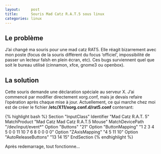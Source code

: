 ```yaml
---
layout:     post
title:      Souris Mad Catz R.A.T.5 sous linux
categories: linux
---
```


## Le problème

J’ai changé ma souris pour une mad catz RAT5. Elle réagit bizarrement avec mon poste (focus de la souris différent du focus ‘officiel’, impossibilité de passer un lecteur falsh en plein écran, etc).
Ces bugs surviennent quel que soit le bureau utilisé (cinnamon, xfce, gnome3 ou openbox).

## La solution

Cette souris demande une déclaration spéciale au serveur X. J’ai commencé par modifier directement xorg.conf, mais je devais refaire l’opération après chaque mise à jour.
Actuellement, ce qui marche chez moi est de créer le fichier **/etc/X11/xorg.conf.d/rat5.conf** contenant:

{% highlight bash %}
Section "InputClass"
    Identifier "Mad Catz R.A.T. 5"
    MatchProduct "Mad Catz Mad Catz R.A.T.5 Mouse"
    MatchDevicePath "/dev/input/event*"
    Option "Buttons" "21"
    Option "ButtonMapping" "1 2 3 4 5 0 0 11 10 7 6 8 0 0 0 0"
    Option "ZAxisMapping" "4 5 11 10"
    Option "AutoReleaseButtons" "13 14 15"
EndSection
{% endhighlight %}

Après redemarrage, tout fonctionne...
